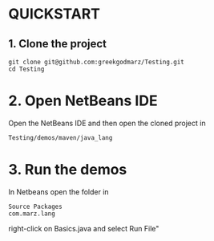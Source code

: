 # QUICKSTART

## 1. Clone the project
```
git clone git@github.com:greekgodmarz/Testing.git
cd Testing
```

# 2. Open NetBeans IDE
Open the NetBeans IDE and then open the cloned project in 
```
Testing/demos/maven/java_lang
```

# 3. Run the demos
In Netbeans open the folder in 
```
Source Packages
com.marz.lang
```
right-click on Basics.java and select Run File"
